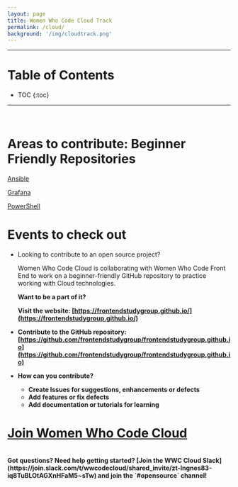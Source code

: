 ```yaml
---
layout: page
title: Women Who Code Cloud Track
permalink: /cloud/
background: '/img/cloudtrack.png'
---
```

---------
# Table of Contents
* TOC
{:toc}
--------
<br />

# Areas to contribute: Beginner Friendly Repositories 

[Ansible](https://github.com/ansible/ansible/labels/hacktoberfest)

[Grafana](https://github.com/grafana/grafana/issues?q=is%3Aissue+is%3Aopen+hacktoberfest)

[PowerShell](https://github.com/PowerShell/PowerShell/issues?q=is%3Aopen+label%3AHacktoberfest%2CHacktoberfest-Accepted)

# Events to check out

- Looking to contribute to an open source project?

    Women Who Code Cloud is collaborating with Women Who Code Front End to work on a beginner-friendly GitHub repository to practice working with Cloud technologies.

    <b> Want to be a part of it?<b>

    Visit the website: [https://frontendstudygroup.github.io/](https://frontendstudygroup.github.io/)

- Contribute to the GitHub repository: 
[https://github.com/frontendstudygroup/frontendstudygroup.github.io](https://github.com/frontendstudygroup/frontendstudygroup.github.io)

- How can you contribute?
    - Create Issues for suggestions, enhancements or defects
    - Add features or fix defects
    - Add documentation or tutorials for learning


# [Join Women Who Code Cloud](https://linktr.ee/wwcodecloud)
<br/>
Got questions? Need help getting started? [Join the WWC Cloud Slack](https://join.slack.com/t/wwcodecloud/shared_invite/zt-lngnes83-iq8TuBLOtAGXnHFaM5~sTw) and join the `#opensource` channel!
